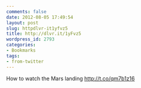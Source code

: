 ```yaml
---
comments: false
date: 2012-08-05 17:49:54
layout: post
slug: httpdlvr-it1yfvz5
title: http://dlvr.it/1yFvz5
wordpress_id: 2793
categories:
- Bookmarks
tags:
- from-twitter
---
```


How to watch the Mars landing http://t.co/qm7b1z16
